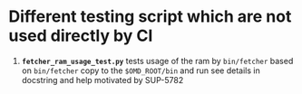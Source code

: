 # Different testing script which are not used directly by CI

1. **`fetcher_ram_usage_test.py`**
    tests usage of the ram by `bin/fetcher`
    based on `bin/fetcher`
    copy to the `$OMD_ROOT/bin` and run
    see details in docstring and help
    motivated by SUP-5782
    

